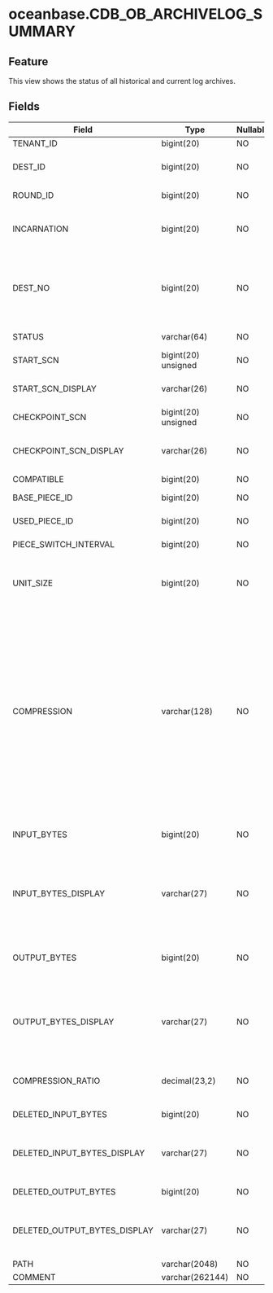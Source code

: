 # oceanbase.CDB_OB_ARCHIVELOG_SUMMARY
## Feature
This view shows the status of all historical and current log archives.
## Fields

| Field | Type | Nullable | Description |
| --- | --- | --- | --- |
| TENANT_ID | bigint(20) | NO | The ID of the tenant. |
| DEST_ID | bigint(20) | NO | The path ID. The system allocates a unique ID to each specified path. |
| ROUND_ID | bigint(20) | NO | The nth complete clog backup data flow. |
| INCARNATION | bigint(20) | NO | The nth incarnation of the database after the Flashback Database operation. |
| DEST_NO | bigint(20) | NO | The log archive destination number. For example, the destination number of log_archive_dest is 0, and that of log_archive_dest_1 is 1. |
| STATUS | varchar(64) | NO | The status of the backup task. |
| START_SCN | bigint(20) unsigned | NO | The SCN at which the backup starts. |
| START_SCN_DISPLAY | varchar(26) | NO | The value of START_SCN after being converted into the unit of time. |
| CHECKPOINT_SCN | bigint(20) unsigned | NO | The current archive checkpoint. |
| CHECKPOINT_SCN_DISPLAY | varchar(26) | NO | The value of CHECKPOINT_SCN after being converted into the unit of time. |
| COMPATIBLE | bigint(20) | NO | The compatibility version. |
| BASE_PIECE_ID | bigint(20) | NO | The ID of the first piece of the round. |
| USED_PIECE_ID | bigint(20) | NO | The ID of the piece used by the round. |
| PIECE_SWITCH_INTERVAL | bigint(20) | NO | The interval of piece switchover. |
| UNIT_SIZE | bigint(20) | NO | The size of the log block into which archived log data is compressed or encrypted. At present, this field is not supported. |
| COMPRESSION | varchar(128) | NO | The compression algorithm. Valid values:<ul><li> none: indicates that the archived log data is not compressed. </li><li> lz4_1.0: indicates that the lz4_1.0 compression algorithm is used to compress the archived log data. </li><li>zstd_1.3.8: indicates that the zstd_1.3.8 compression algorithm is used to compress the archived log data.</li></ul></br>At present, this field is not supported. |
| INPUT_BYTES | bigint(20) | NO | The size of the read data.<li>At present, OceanBase Database does not support this field. |
| INPUT_BYTES_DISPLAY | varchar(27) | NO | The size of the read data with the unit of measurement, such as 798.01 M or 5.25 G.<li>At present, OceanBase Database does not support this field. |
| OUTPUT_BYTES | bigint(20) | NO | The size of the output data.<li>At present, OceanBase Database does not support this field. |
| OUTPUT_BYTES_DISPLAY | varchar(27) | NO | The size of the output data with the unit of measurement, such as 798.01 M or 5.25 G.<li>At present, OceanBase Database does not support this field. |
| COMPRESSION_RATIO | decimal(23,2) | NO | The compression ratio.<li>At present, OceanBase Database does not support this field. |
| DELETED_INPUT_BYTES | bigint(20) | NO | The volume of raw data deleted. |
| DELETED_INPUT_BYTES_DISPLAY | varchar(27) | NO | The value of DELETED_INPUT_BYTES after unit conversion. The unit can be MB, GB, TB, or PB. |
| DELETED_OUTPUT_BYTES | bigint(20) | NO | The volume of valid data deleted. |
| DELETED_OUTPUT_BYTES_DISPLAY | varchar(27) | NO | The value of DELETED_OUTPUT_BYTES after unit conversion. The unit can be MB, GB, TB, or PB. |
| PATH | varchar(2048) | NO | The error prompt. |
| COMMENT | varchar(262144) | NO | The archive path. |
